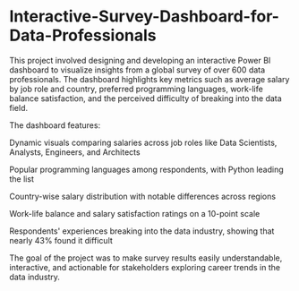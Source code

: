 # Interactive-Survey-Dashboard-for-Data-Professionals
This project involved designing and developing an interactive Power BI dashboard to visualize insights from a global survey of over 600 data professionals. 
The dashboard highlights key metrics such as average salary by job role and country, preferred programming languages, work-life balance satisfaction, and the perceived difficulty of breaking into the data field.

The dashboard features:

Dynamic visuals comparing salaries across job roles like Data Scientists, Analysts, Engineers, and Architects

Popular programming languages among respondents, with Python leading the list

Country-wise salary distribution with notable differences across regions

Work-life balance and salary satisfaction ratings on a 10-point scale

Respondents' experiences breaking into the data industry, showing that nearly 43% found it difficult

The goal of the project was to make survey results easily understandable, interactive, and actionable for stakeholders exploring career trends in the data industry.
